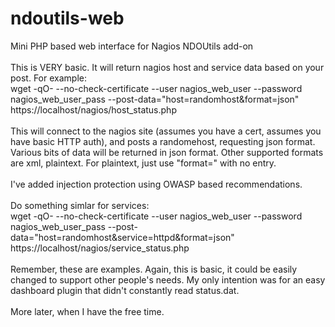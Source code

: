 # ndoutils-web
Mini PHP based web interface for Nagios NDOUtils add-on
<br /><br />
This is VERY basic.  It will return nagios host and service data based on your post.  For example:
<br />
wget -qO- --no-check-certificate --user nagios_web_user --password nagios_web_user_pass --post-data="host=randomhost&format=json" https://localhost/nagios/host_status.php
<br /><br />
This will connect to the nagios site (assumes you have a cert, assumes you have basic HTTP auth), and posts a randomehost, requesting json format.  Various bits of data will be returned in json format.  Other supported formats are xml, plaintext.  For plaintext, just use "format=" with no entry.
<br /><br />
I've added injection protection using OWASP based recommendations.
<br /><br />
Do something simlar for services:
<br />
wget -qO- --no-check-certificate --user nagios_web_user --password nagios_web_user_pass --post-data="host=randomhost&service=httpd&format=json" https://localhost/nagios/service_status.php
<br /><br />
Remember, these are examples.  Again, this is basic, it could be easily changed to support other people's needs.  My only intention was for an easy dashboard plugin that didn't constantly read status.dat.
<br /><br />
More later, when I have the free time.
